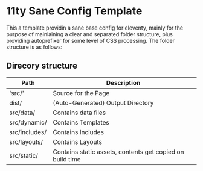 # 11ty Sane Config Template
This a template providin a sane base config for eleventy, mainly for the purpose of mainiaining a clear and separated folder structure, plus providing autoprefixer for some level of CSS processing. The folder structure is as follows:

## Direcory structure
| Path | Description | 
| ---- | ------------ |
| 'src/' | Source for the Page | 
| dist/ | (Auto-Generated) Output Directory |
| src/data/ | Contains data files |
| src/dynamic/ | Contains Templates |
| src/includes/ | Contains Includes |
| src/layouts/ | Contains Layouts |
| src/static/ | Contains static assets, contents get copied on build time |
